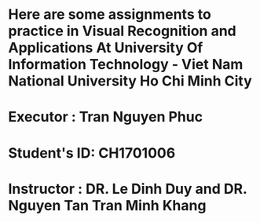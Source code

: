 # Here are some assignments to practice in Visual Recognition and Applications At University Of Information Technology - Viet Nam National University Ho Chi Minh City
# Executor : Tran Nguyen Phuc
# Student's ID: CH1701006
# Instructor : DR. Le Dinh Duy and DR. Nguyen Tan Tran Minh Khang
